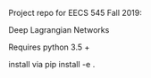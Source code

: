 Project repo for EECS 545 Fall 2019:

Deep Lagrangian Networks

Requires python 3.5 +

install via pip install -e .

